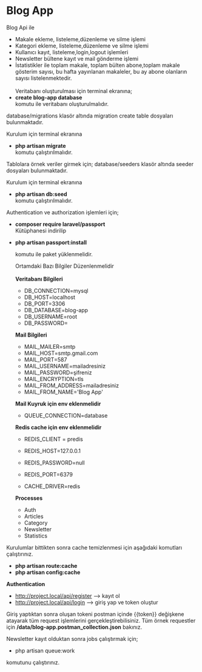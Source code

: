 # Blog App
Blog Api ile
- Makale ekleme, listeleme,düzenleme ve silme işlemi<br>
- Kategori ekleme, listeleme,düzenleme ve silme işlemi<br>
- Kullanıcı kayıt, listeleme,login,logout işlemleri<br>
- Newsletter bültene kayıt ve mail gönderme işlemi<br>
- İstatistikler ile toplam makale, toplam bülten abone,toplam makale gösterim sayısı, bu hafta yayınlanan makaleler, bu ay abone olanların sayısı listelenmektedir.   <br>  
 Veritabanı oluşturulması için terminal ekranına;
 - **create blog-app database** <br> 
 komutu ile veritabanı oluşturulmalıdır.
 
 database/migrations klasör altında migration create table dosyaları bulunmaktadır.
 
 Kurulum için terminal ekranına<br>
 - **php artisan migrate** <br>
 komutu çalıştırılmalıdır.

 Tablolara örnek veriler girmek için;
 database/seeders klasör altında seeder dosyaları bulunmaktadır.
 
 Kurulum için terminal ekranına<br>
 - **php artisan db:seed** <br>
 komutu çalıştırılmalıdır.
 
 Authentication ve authorization işlemleri için;
 - **composer require laravel/passport** <br>
  Kütüphanesi indirilip 
 - **php artisan passport:install**

   komutu ile paket yüklenmelidir.
   
   Ortamdaki Bazı Bilgiler Düzenlenmelidir<br><br>
    **Veritabanı Bilgileri**
    - DB_CONNECTION=mysql
    - DB_HOST=localhost
    - DB_PORT=3306
    - DB_DATABASE=blog-app
    - DB_USERNAME=root
    - DB_PASSWORD=
 
    **Mail Bilgileri**
   - MAIL_MAILER=smtp
   - MAIL_HOST=smtp.gmail.com
   - MAIL_PORT=587
   - MAIL_USERNAME=mailadresiniz
   - MAIL_PASSWORD=şifreniz
   - MAIL_ENCRYPTION=tls
   - MAIL_FROM_ADDRESS=mailadresiniz
   - MAIL_FROM_NAME='Blog App'
   
   **Mail Kuyruk için env eklenmelidir**
   - QUEUE_CONNECTION=database
       
    **Redis cache için env eklenmelidir**

    - REDIS_CLIENT = predis
    - REDIS_HOST=127.0.0.1
    - REDIS_PASSWORD=null
    - REDIS_PORT=6379
    
    - CACHE_DRIVER=redis

    **Processes**
     - Auth
     - Articles
     - Category
     - Newsletter
     - Statistics
 
 Kurulumlar bittikten sonra cache temizlenmesi için aşağıdaki komutları çalıştırınız.
 - **php artisan route:cache**
 - **php artisan config:cache**
 
 **Authentication**
 
 - http://project.local/api/register --> kayıt ol
 - http://project.local/api/login --> giriş yap ve token oluştur
 
 Giriş yaptıktan sonra oluşan tokeni postman içinde {{token}} değişkene atayarak tüm request işlemlerini gerçekleştirebilisiniz.
 Tüm örnek requestler için 
 **/data/blog-app.postman_collection.json** bakınız.


 Newsletter kayıt olduktan sonra jobs çalıştırmak için;
 - php artisan queue:work

komutunu çalıştırınız.
